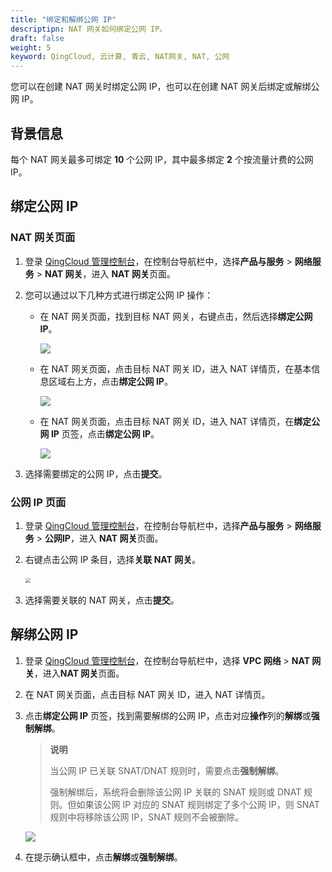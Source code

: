 ```yaml
---
title: "绑定和解绑公网 IP"
descriptipn: NAT 网关如何绑定公网 IP。
draft: false
weight: 5
keyword: QingCloud, 云计算, 青云, NAT网关, NAT, 公网
---
```


您可以在创建 NAT 网关时绑定公网 IP，也可以在创建 NAT 网关后绑定或解绑公网 IP。

## 背景信息

每个 NAT 网关最多可绑定 **10** 个公网 IP，其中最多绑定 **2** 个按流量计费的公网 IP。

## 绑定公网 IP

### NAT 网关页面

1. 登录 [QingCloud 管理控制台](https://console.qingcloud.com/login)，在控制台导航栏中，选择**产品与服务** > **网络服务** > **NAT 网关**，进入 **NAT 网关**页面。

2. 您可以通过以下几种方式进行绑定公网 IP 操作：
   
   - 在 NAT 网关页面，找到目标 NAT 网关，右键点击，然后选择**绑定公网 IP**。
   
     ![](../../../_images/bind_eip_1.png)
   
   - 在 NAT 网关页面，点击目标 NAT 网关 ID，进入 NAT 详情页，在基本信息区域右上方，点击**绑定公网 IP**。
   
     ![](../../../_images/bind_eip_2.png)
   
   - 在 NAT 网关页面，点击目标 NAT 网关 ID，进入 NAT 详情页，在**绑定公网 IP** 页签，点击**绑定公网 IP**。
   
     ![](../../../_images/bind_eip_3.png)
   
3. 选择需要绑定的公网 IP，点击**提交**。

### 公网 IP 页面

1. 登录 [QingCloud 管理控制台](https://console.qingcloud.com/login)，在控制台导航栏中，选择**产品与服务** > **网络服务** > **公网IP**，进入 **NAT 网关**页面。

2. 右键点击公网 IP 条目，选择**关联 NAT 网关**。

   ​	<img src="../../../_images/bind_eip_4.png" style="zoom:50%;" />

3. 选择需要关联的 NAT 网关，点击**提交**。

## 解绑公网 IP

1. 登录 [QingCloud 管理控制台](https://console.qingcloud.com/login)，在控制台导航栏中，选择 **VPC 网络** > **NAT 网关**，进入**NAT 网关**页面。

2. 在 NAT 网关页面，点击目标 NAT 网关 ID，进入 NAT 详情页。

3. 点击**绑定公网 IP** 页签，找到需要解绑的公网 IP，点击对应**操作**列的**解绑**或**强制解绑**。

   > **说明**
   >
   > 当公网 IP 已关联 SNAT/DNAT 规则时，需要点击**强制解绑**。
   >
   > 强制解绑后，系统将会删除该公网 IP 关联的 SNAT 规则或 DNAT 规则。但如果该公网 IP 对应的 SNAT 规则绑定了多个公网 IP，则 SNAT 规则中将移除该公网 IP，SNAT 规则不会被删除。

   ![](../../../_images/unbind_eip.png)

4. 在提示确认框中，点击**解绑**或**强制解绑**。



